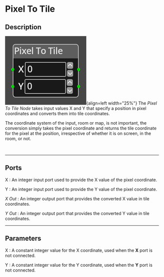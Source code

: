 
# Pixel To Tile 

## Description

![Pixel To Tile Node](../../assets/nodes/pixel_to_tile.png){align=left width="25%"}
The *Pixel To Tile Node* takes input values X and Y that specify a position 
in pixel coordinates and converts them into tile coordinates.

The coordinate system of the input, room or map, is not important, the conversion
simply takes the pixel coordinate and returns the tile coordinate for the pixel
at the position, irrespective of whether it is on screen, in the room, or not.

<br style="clear:left"/>
  
-------

## Ports

X 
: An integer input port used to provide the X value of the pixel coordinate.

Y 
: An integer input port used to provide the Y value of the pixel coordinate.

*X Out*
: An integer output port that provides the converted X value in tile coordinates.

*Y Out*
: An integer output port that provides the converted Y value in tile coordinates.

-------

## Parameters

X 
: A constant integer value for the X coordinate, used when the __X__ port is not
  connected.

Y 
: A constant integer value for the Y coordinate, used when the __Y__ port is not
  connected.




